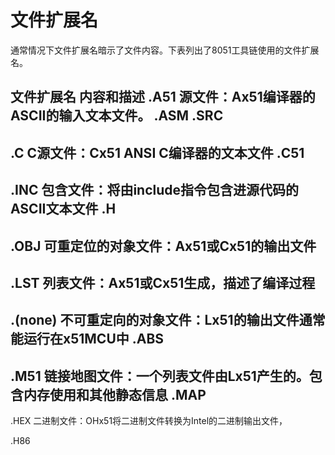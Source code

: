 # 文件扩展名
通常情况下文件扩展名暗示了文件内容。下表列出了8051工具链使用的文件扩展名。

文件扩展名    内容和描述
.A51					源文件：Ax51编译器的ASCII的输入文本文件。
.ASM
.SRC
----------------------------------------------------------------------
.C						C源文件：Cx51 ANSI C编译器的文本文件
.C51
----------------------------------------------------------------------
.INC					包含文件：将由include指令包含进源代码的ASCII文本文件
.H
----------------------------------------------------------------------
.OBJ					可重定位的对象文件：Ax51或Cx51的输出文件
----------------------------------------------------------------------
.LST					列表文件：Ax51或Cx51生成，描述了编译过程
----------------------------------------------------------------------
.(none)       不可重定向的对象文件：Lx51的输出文件通常能运行在x51MCU中
.ABS
----------------------------------------------------------------------
.M51          链接地图文件：一个列表文件由Lx51产生的。包含内存使用和其他静态信息
.MAP																																		
----------------------------------------------------------------------
.HEX					二进制文件：OHx51将二进制文件转换为Intel的二进制输出文件，
							
.H86
